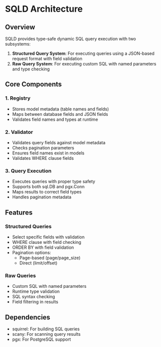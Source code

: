 # SQLD Architecture

## Overview

SQLD provides type-safe dynamic SQL query execution with two subsystems:

1. **Structured Query System**: For executing queries using a JSON-based request format with field validation
2. **Raw Query System**: For executing custom SQL with named parameters and type checking

## Core Components

### 1. Registry
- Stores model metadata (table names and fields)
- Maps between database fields and JSON fields
- Validates field names and types at runtime

### 2. Validator
- Validates query fields against model metadata
- Checks pagination parameters
- Ensures field names exist in models
- Validates WHERE clause fields

### 3. Query Execution
- Executes queries with proper type safety
- Supports both sql.DB and pgx.Conn
- Maps results to correct field types
- Handles pagination metadata

## Features

### Structured Queries
- Select specific fields with validation
- WHERE clause with field checking
- ORDER BY with field validation
- Pagination options:
  - Page-based (page/page_size)
  - Direct (limit/offset)

### Raw Queries
- Custom SQL with named parameters
- Runtime type validation
- SQL syntax checking
- Field filtering in results

## Dependencies

- squirrel: For building SQL queries
- scany: For scanning query results
- pgx: For PostgreSQL support
